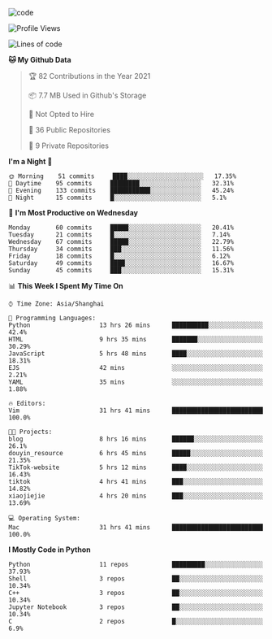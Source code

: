 
<!--
**liuyaanng/liuyaanng** is a ✨ _special_ ✨ repository because its `README.md` (this file) appears on your GitHub profile.

Here are some ideas to get you started:

- 🔭 I’m currently working on ...
- 🌱 I’m currently learning ...
- 👯 I’m looking to collaborate on ...
- 🤔 I’m looking for help with ...
- 💬 Ask me about ...
- 📫 How to reach me: ...
- 😄 Pronouns: ...
- ⚡ Fun fact: ...
-->


![code](https://cdn.jsdelivr.net/gh/liuyaanng/liuyaanng@1.0/code.gif) 

<!--START_SECTION:waka-->
![Profile Views](http://img.shields.io/badge/Profile%20Views-2-blue)

![Lines of code](https://img.shields.io/badge/From%20Hello%20World%20I%27ve%20Written-5.3%20million%20lines%20of%20code-blue)

**🐱 My Github Data** 

> 🏆 82 Contributions in the Year 2021
 > 
> 📦 7.7 MB Used in Github's Storage 
 > 
> 🚫 Not Opted to Hire
 > 
> 📜 36 Public Repositories 
 > 
> 🔑 9 Private Repositories  
 > 
**I'm a Night 🦉** 

```text
🌞 Morning    51 commits     ████░░░░░░░░░░░░░░░░░░░░░   17.35% 
🌆 Daytime    95 commits     ████████░░░░░░░░░░░░░░░░░   32.31% 
🌃 Evening    133 commits    ███████████░░░░░░░░░░░░░░   45.24% 
🌙 Night      15 commits     █░░░░░░░░░░░░░░░░░░░░░░░░   5.1%

```
📅 **I'm Most Productive on Wednesday** 

```text
Monday       60 commits     █████░░░░░░░░░░░░░░░░░░░░   20.41% 
Tuesday      21 commits     █░░░░░░░░░░░░░░░░░░░░░░░░   7.14% 
Wednesday    67 commits     █████░░░░░░░░░░░░░░░░░░░░   22.79% 
Thursday     34 commits     ███░░░░░░░░░░░░░░░░░░░░░░   11.56% 
Friday       18 commits     █░░░░░░░░░░░░░░░░░░░░░░░░   6.12% 
Saturday     49 commits     ████░░░░░░░░░░░░░░░░░░░░░   16.67% 
Sunday       45 commits     ███░░░░░░░░░░░░░░░░░░░░░░   15.31%

```


📊 **This Week I Spent My Time On** 

```text
⌚︎ Time Zone: Asia/Shanghai

💬 Programming Languages: 
Python                   13 hrs 26 mins      ██████████░░░░░░░░░░░░░░░   42.4% 
HTML                     9 hrs 35 mins       ███████░░░░░░░░░░░░░░░░░░   30.29% 
JavaScript               5 hrs 48 mins       ████░░░░░░░░░░░░░░░░░░░░░   18.31% 
EJS                      42 mins             ░░░░░░░░░░░░░░░░░░░░░░░░░   2.21% 
YAML                     35 mins             ░░░░░░░░░░░░░░░░░░░░░░░░░   1.88%

🔥 Editors: 
Vim                      31 hrs 41 mins      █████████████████████████   100.0%

🐱‍💻 Projects: 
blog                     8 hrs 16 mins       ██████░░░░░░░░░░░░░░░░░░░   26.1% 
douyin_resource          6 hrs 45 mins       █████░░░░░░░░░░░░░░░░░░░░   21.35% 
TikTok-website           5 hrs 12 mins       ████░░░░░░░░░░░░░░░░░░░░░   16.43% 
tiktok                   4 hrs 41 mins       ███░░░░░░░░░░░░░░░░░░░░░░   14.82% 
xiaojiejie               4 hrs 20 mins       ███░░░░░░░░░░░░░░░░░░░░░░   13.69%

💻 Operating System: 
Mac                      31 hrs 41 mins      █████████████████████████   100.0%

```

**I Mostly Code in Python** 

```text
Python                   11 repos            █████████░░░░░░░░░░░░░░░░   37.93% 
Shell                    3 repos             ██░░░░░░░░░░░░░░░░░░░░░░░   10.34% 
C++                      3 repos             ██░░░░░░░░░░░░░░░░░░░░░░░   10.34% 
Jupyter Notebook         3 repos             ██░░░░░░░░░░░░░░░░░░░░░░░   10.34% 
C                        2 repos             █░░░░░░░░░░░░░░░░░░░░░░░░   6.9%

```



<!--END_SECTION:waka-->
